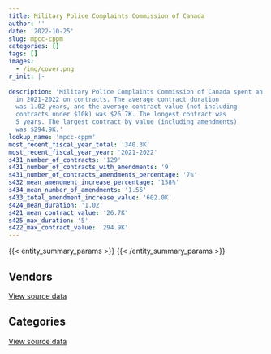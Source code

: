 ```yaml
---
title: Military Police Complaints Commission of Canada
author: ''
date: '2022-10-25'
slug: mpcc-cppm
categories: []
tags: []
images:
  - /img/cover.png
r_init: |-
  
description: 'Military Police Complaints Commission of Canada spent an estimated $340.3K
  in 2021-2022 on contracts. The average contract duration
  was 1.02 years, and the average contract value (not including
  contracts under $10k) was $26.7K. The longest contract was
  5 years. The largest contract by value (including amendments)
  was $294.9K.'
lookup_name: 'mpcc-cppm'
most_recent_fiscal_year_total: '340.3K'
most_recent_fiscal_year_year: '2021-2022'
s431_number_of_contracts: '129'
s431_number_of_contracts_with_amendments: '9'
s431_number_of_contracts_amendments_percentage: '7%'
s432_mean_amendment_increase_percentage: '158%'
s434_mean_number_of_amendments: '1.56'
s433_total_amendment_increase_value: '602.0K'
s424_mean_duration: '1.02'
s421_mean_contract_value: '26.7K'
s425_max_duration: '5'
s422_max_contract_value: '294.9K'
---
```


<script src="/rmarkdown-libs/htmlwidgets/htmlwidgets.js"></script>
<link href="/rmarkdown-libs/datatables-css/datatables-crosstalk.css" rel="stylesheet" />
<script src="/rmarkdown-libs/datatables-binding/datatables.js"></script>
<script src="/rmarkdown-libs/jquery/jquery-3.6.0.min.js"></script>
<link href="/rmarkdown-libs/dt-core-bootstrap/css/dataTables.bootstrap.min.css" rel="stylesheet" />
<link href="/rmarkdown-libs/dt-core-bootstrap/css/dataTables.bootstrap.extra.css" rel="stylesheet" />
<script src="/rmarkdown-libs/dt-core-bootstrap/js/jquery.dataTables.min.js"></script>
<script src="/rmarkdown-libs/dt-core-bootstrap/js/dataTables.bootstrap.min.js"></script>
<link href="/rmarkdown-libs/crosstalk/css/crosstalk.min.css" rel="stylesheet" />
<script src="/rmarkdown-libs/crosstalk/js/crosstalk.min.js"></script>
<script src="/rmarkdown-libs/htmlwidgets/htmlwidgets.js"></script>
<link href="/rmarkdown-libs/datatables-css/datatables-crosstalk.css" rel="stylesheet" />
<script src="/rmarkdown-libs/datatables-binding/datatables.js"></script>
<script src="/rmarkdown-libs/jquery/jquery-3.6.0.min.js"></script>
<link href="/rmarkdown-libs/dt-core-bootstrap/css/dataTables.bootstrap.min.css" rel="stylesheet" />
<link href="/rmarkdown-libs/dt-core-bootstrap/css/dataTables.bootstrap.extra.css" rel="stylesheet" />
<script src="/rmarkdown-libs/dt-core-bootstrap/js/jquery.dataTables.min.js"></script>
<script src="/rmarkdown-libs/dt-core-bootstrap/js/dataTables.bootstrap.min.js"></script>
<link href="/rmarkdown-libs/crosstalk/css/crosstalk.min.css" rel="stylesheet" />
<script src="/rmarkdown-libs/crosstalk/js/crosstalk.min.js"></script>

{{< entity_summary_params >}}
{{< /entity_summary_params >}}

## Vendors

<div id="htmlwidget-1" style="width:100%;height:auto;" class="datatables html-widget"></div>
<script type="application/json" data-for="htmlwidget-1">{"x":{"style":"bootstrap","filter":"none","vertical":false,"data":[["<a href=\"/vendors/altis_human_resources/\">Altis Human Resources<\/a>","<a href=\"/vendors/canadian_corps_of_commissionaires/\">Canadian Corps of Commissionaires<\/a>","<a href=\"/vendors/decisive_group/\">Decisive Group<\/a>","<a href=\"/vendors/excel_human_resources/\">Excel Human Resources<\/a>","<a href=\"/vendors/knowledge_circle/\">Knowledge Circle<\/a>","<a href=\"/vendors/maxsys_staffing_and_consulting/\">Maxsys Staffing and Consulting<\/a>","<a href=\"/vendors/mishkumi_technologies/\">Mishkumi Technologies<\/a>","<a href=\"/vendors/nisha_techonologies/\">Nisha Techonologies<\/a>","<a href=\"/vendors/purespirit_solutions/\">PureSpirIT Solutions<\/a>","<a href=\"/vendors/samson_associes/\">Samson Associes<\/a>","<a href=\"/vendors/softchoice/\">Softchoice<\/a>","<a href=\"/vendors/tag_hr/\">Tag HR<\/a>","<a href=\"/vendors/turtle_island_staffing/\">Turtle Island Staffing<\/a>","<a href=\"/vendors/xerox/\">Xerox<\/a>"],[14338.7,33620.63,18876.24,null,null,3700.11,15804,null,null,24950.4,null,null,null,5886.38],[38306.3,35078.09,10836.42,2036.74,null,20614.89,null,13559.73,15291.71,24860,33900,12611,null,5902.51],[null,28678.2,null,27659.33,7696.84,null,null,12150.89,null,null,64456.61,null,3592.92,5886.38],[null,31459.37,null,16675.73,8287.16,null,null,null,null,28887.6,null,null,4893.35,2806.11]],"container":"<table class=\"table table-striped table-hover row-border order-column display\">\n  <thead>\n    <tr>\n      <th>Vendor<\/th>\n      <th>2018-2019<\/th>\n      <th>2019-2020<\/th>\n      <th>2020-2021<\/th>\n      <th>2021-2022<\/th>\n    <\/tr>\n  <\/thead>\n<\/table>","options":{"order":[[4,"desc"]],"pageLength":10,"autoWidth":true,"columnDefs":[{"targets":1,"render":"function(data, type, row, meta) {\n    return type !== 'display' ? data : DTWidget.formatCurrency(data, \"$\", 2, 3, \",\", \".\", true, null);\n  }"},{"targets":2,"render":"function(data, type, row, meta) {\n    return type !== 'display' ? data : DTWidget.formatCurrency(data, \"$\", 2, 3, \",\", \".\", true, null);\n  }"},{"targets":3,"render":"function(data, type, row, meta) {\n    return type !== 'display' ? data : DTWidget.formatCurrency(data, \"$\", 2, 3, \",\", \".\", true, null);\n  }"},{"targets":4,"render":"function(data, type, row, meta) {\n    return type !== 'display' ? data : DTWidget.formatCurrency(data, \"$\", 2, 3, \",\", \".\", true, null);\n  }"},{"width":"16%","targets":[1,2,3,4]},{"className":"dt-right","targets":[1,2,3,4]}],"orderClasses":false}},"evals":["options.columnDefs.0.render","options.columnDefs.1.render","options.columnDefs.2.render","options.columnDefs.3.render"],"jsHooks":[]}</script>
<p class="text-right">
<a href="https://github.com/GoC-Spending/contracts-data/tree/main/data/out/departments/mpcc-cppm/summary_by_fiscal_year_by_vendor.csv" class="source-data-link btn btn-link">View source data</a>
</p>

## Categories

<div id="htmlwidget-2" style="width:100%;height:auto;" class="datatables html-widget"></div>
<script type="application/json" data-for="htmlwidget-2">{"x":{"style":"bootstrap","filter":"none","vertical":false,"data":[["<a href=\"/categories/office_management/\">Office management<\/a>","<a href=\"/categories/professional_services/\">Professional services<\/a>","<a href=\"/categories/information_technology/\">Information technology<\/a>","<a href=\"/categories/human_capital/\">Human capital<\/a>"],[5886.38,688983.47,38380.35,10051],[5902.51,476764.18,118534.75,null],[5886.38,527084.52,80200.42,28806.8],[2806.11,294887.77,24385.85,18217.75]],"container":"<table class=\"table table-striped table-hover row-border order-column display\">\n  <thead>\n    <tr>\n      <th>Category<\/th>\n      <th>2018-2019<\/th>\n      <th>2019-2020<\/th>\n      <th>2020-2021<\/th>\n      <th>2021-2022<\/th>\n    <\/tr>\n  <\/thead>\n<\/table>","options":{"order":[[4,"desc"]],"dom":"t","pageLength":30,"autoWidth":true,"columnDefs":[{"targets":1,"render":"function(data, type, row, meta) {\n    return type !== 'display' ? data : DTWidget.formatCurrency(data, \"$\", 2, 3, \",\", \".\", true, null);\n  }"},{"targets":2,"render":"function(data, type, row, meta) {\n    return type !== 'display' ? data : DTWidget.formatCurrency(data, \"$\", 2, 3, \",\", \".\", true, null);\n  }"},{"targets":3,"render":"function(data, type, row, meta) {\n    return type !== 'display' ? data : DTWidget.formatCurrency(data, \"$\", 2, 3, \",\", \".\", true, null);\n  }"},{"targets":4,"render":"function(data, type, row, meta) {\n    return type !== 'display' ? data : DTWidget.formatCurrency(data, \"$\", 2, 3, \",\", \".\", true, null);\n  }"},{"width":"16%","targets":[1,2,3,4]},{"className":"dt-right","targets":[1,2,3,4]}],"orderClasses":false,"lengthMenu":[10,25,30,50,100]}},"evals":["options.columnDefs.0.render","options.columnDefs.1.render","options.columnDefs.2.render","options.columnDefs.3.render"],"jsHooks":[]}</script>
<p class="text-right">
<a href="https://github.com/GoC-Spending/contracts-data/tree/main/data/out/departments/mpcc-cppm/summary_by_fiscal_year_by_category.csv" class="source-data-link btn btn-link">View source data</a>
</p>

